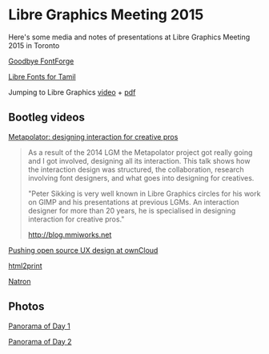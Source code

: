 # Libre Graphics Meeting 2015

Here's some media and notes of presentations at Libre Graphics Meeting 2015 in Toronto

[Goodbye FontForge](goodbye-fontforge.md)

[Libre Fonts for Tamil](libre-fonts-for-tamil.md)

Jumping to Libre Graphics [video](https://youtu.be/V3Xv04O2L6A) + [pdf](jumping-to-libre-graphics.pdf)

## Bootleg videos 

[Metapolator: designing interaction for creative pros](https://youtu.be/PWv20kJSbwU)

> As a result of the 2014 LGM the Metapolator project got really going and I got involved, designing all its interaction. This talk shows how the interaction design was structured, the collaboration, research involving font designers, and what goes into designing for creatives.
>
> "Peter Sikking is very well known in Libre Graphics circles for his work on GIMP and his presentations at previous LGMs. An interaction designer for more than 20 years, he is specialised in designing interaction for creative pros."
>
> http://blog.mmiworks.net

[Pushing open source UX design at ownCloud](https://youtu.be/fHeiK7rTg5A)

[html2print](http://www.youtube.com/watch?v=5Z3gN7btok8)

[Natron](http://www.youtube.com/watch?v=qvbcQsj-7QY)

## Photos

[Panorama of Day 1](https://plus.google.com/+DaveCrossland/posts/6bcaashcLxT?pid=6143301334474355122&oid=107256173895795146408)

[Panorama of Day 2](https://plus.google.com/+DaveCrossland/posts/6bcaashcLxT?pid=6143565684991459602&oid=107256173895795146408)
